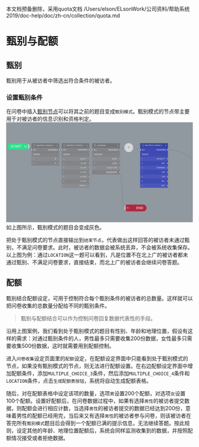 ```index

```

```tag

```

```summary

```
本文档预备删除，采用quota文档
/Users/elson/ELsonWork/公司资料/帮助系统2019/doc-help/doc/zh-cn/collection/quota.md



# 甄别与配额

## 甄别
甄别用于从被访者中筛选出符合条件的被访者。

### 设置甄别条件
在问卷中插入[甄别节点](../nodes/screening.md)可以将其之前的题目变成`甄别模式`。甄别模式的节点带主要用于对被访者的信息识别和资格判定。
<img src='./images/screening.png' width='1000'>
如上图所示，甄别模式的题目会变成灰色。

把处于甄别模式的节点直接输出到`结束节点`，代表做出这样回答的被访者未通过甄别，不满足问卷要求。此时，被访者的数据会被系统丢弃，不会被系统收集保存。以上图为例：通过`LOCATION`这一题可以看到，凡是位置不在北上广的被访者都未通过甄别、不满足问卷要求，直接结束，而北上广的被访者会继续问卷答题。

## 配额
甄别结合配额设定，可用于控制符合每个甄别条件的被访者的总数量。这样就可以把问卷收集的总数量分配给不同的甄别条件。

> 甄别与配额结合可以作为控制问卷回复数据代表性的手段。

沿用上图案例，我们看到处于甄别模式的题目有性别、年龄和地理位置，假设有这样的需求：对通过甄别条件的人，男性最多只需要收集200份数据，女性最多只需要收集500份数据，这时就需要用到配额控制。

进入`问卷收集`设定页面里的`配额`设定，在配额设定界面中只能看到处于甄别模式的节点，如果没有甄别模式的节点，则无法进行配额设置。在右边配额设定界面中增加配额条件，添加`MULTIPLE_CHOICE_3`条件，然后添加`MULTIPLE_CHOICE_4`条件和`LOCATION`条件，点击`生成配额表按钮`，系统将自动生成配额表格。

随后，对在配额表格中设定该项的数量，选项`男`设置200个配额，对选项`女`设置100个配额。设置好配额后，在问卷数据过程中，如果有选择`男性`的被访者提交数据，则配额会进行相应计数，当选择`男性`的被访者提交的数据已经达到200份，意味着男性的配额已经用完，当后来又有选择`男性`的被访者参与问卷，则该被访者在答完所有`甄别模式`题目后会得到一个配额已满的提示信息，无法继续答题。按此规则，设定其他的年龄、地理位置配额后，系统会同样监测收集到的数据，并按照配额情况接受或者拒绝数据。
